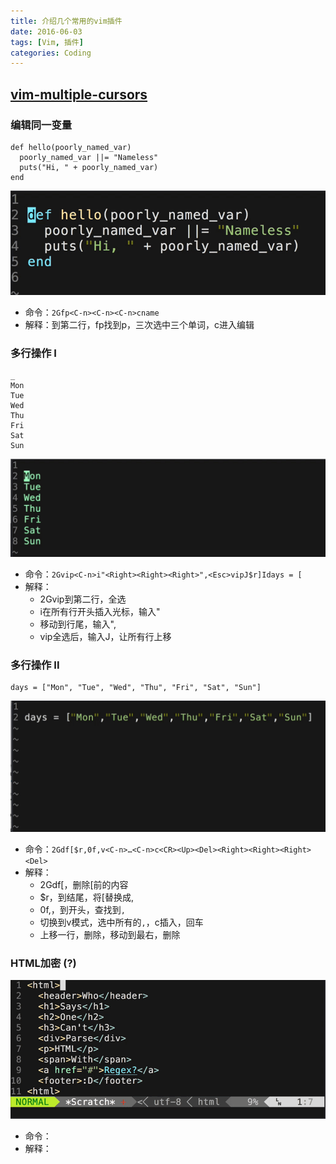 ```yaml
---
title: 介绍几个常用的vim插件
date: 2016-06-03
tags: [Vim, 插件]
categories: Coding
---
```


## [vim-multiple-cursors](https://github.com/terryma/vim-multiple-cursors#quick-start)

### 编辑同一变量

    def hello(poorly_named_var)
      poorly_named_var ||= "Nameless"
      puts("Hi, " + poorly_named_var)
    end

![1](/images/myblog/vim_example1.gif)

* 命令：`2Gfp<C-n><C-n><C-n>cname`
* 解释：到第二行，fp找到p，三次<C-n>选中三个单词，c进入编辑

<!-- more -->

### 多行操作 I

    _ 
    Mon
    Tue
    Wed
    Thu
    Fri
    Sat
    Sun

![2](/images/myblog/vim_example2.gif)

* 命令：`2Gvip<C-n>i"<Right><Right><Right>",<Esc>vipJ$r]Idays = [`
* 解释：
  * 2Gvip到第二行，全选
  * <C-n>i在所有行开头插入光标，输入"
  * 移动到行尾，输入",
  * vip全选后，输入J，让所有行上移

### 多行操作 II

    days = ["Mon", "Tue", "Wed", "Thu", "Fri", "Sat", "Sun"]

![3](/images/myblog/vim_example3.gif)

* 命令：`2Gdf[$r,0f,v<C-n>…<C-n>c<CR><Up><Del><Right><Right><Right><Del>`
* 解释：
  * 2Gdf[，删除[前的内容
  * $r，到结尾，将[替换成,
  * 0f,，到开头，查找到`,`
  * 切换到v模式，选中所有的`,`，c插入，回车
  * 上移一行，删除，移动到最右，删除

### HTML加密 (?)

![4](/images/myblog/vim_example4.gif)

* 命令：
* 解释：
